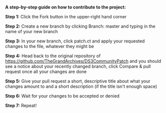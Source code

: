 **A step-by-step guide on how to contribute to the project:**

__Step 1:__ Click the Fork button in the upper-right hand corner

__Step 2:__ Create a new branch by clicking Branch: master and typing in the name of your new branch

__Step 3:__ In your new branch, click patch.ct and apply your requested changes to the file, whatever they might be

__Step 4:__ Head back to the original repository of https://github.com/TheGrandArchives/DS3CommunityPatch and you should see a notice about your recently changed branch, click Compare & pull request once all your changes are done

__Step 5:__ Give your pull request a short, descriptive title about what your changes amount to and a short description (if the title isn't enough space)

__Step 6:__ Wait for your changes to be accepted or denied

__Step 7:__ Repeat!
